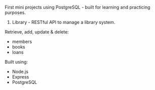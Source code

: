 First mini projects using PostgreSQL - built for learning and practicing purposes.

1. Library - RESTful API to manage a library system.

Retrieve, add, update & delete:

- members
- books
- loans

Built using:

- Node.js
- Express
- PostgreSQL
